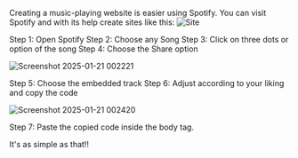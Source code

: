 Creating a music-playing website is easier using Spotify.
You can visit Spotify and with its help create sites like this:
![Site](https://github.com/user-attachments/assets/6bb9d42a-24fb-4c3d-9b4d-a4a3cb1b11ba)

Step 1: Open Spotify 
Step 2: Choose any Song
Step 3: Click on three dots or option of the song
Step 4: Choose the Share option

![Screenshot 2025-01-21 002221](https://github.com/user-attachments/assets/ca56e473-7748-414b-a7b6-a427c199cdc6)

Step 5: Choose the embedded track
Step 6: Adjust according to your liking and copy the code

![Screenshot 2025-01-21 002420](https://github.com/user-attachments/assets/5b310a0c-cc51-48d6-9062-e9f6af6f7026)

Step 7: Paste the copied code inside the body tag.

It's as simple as that!!
